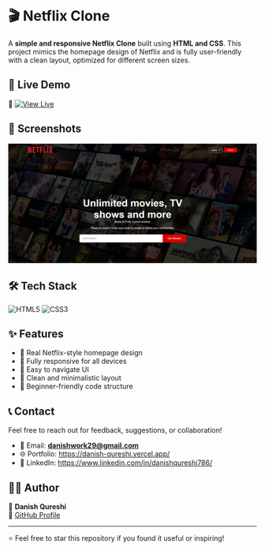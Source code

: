 # 🎬 Netflix Clone

A **simple and responsive Netflix Clone** built using **HTML and CSS**. This project mimics the homepage design of Netflix and is fully user-friendly with a clean layout, optimized for different screen sizes.

## 🚀 Live Demo

🔗 [![View Live](https://img.shields.io/badge/Live-Demo-red?style=for-the-badge&logo=netflix)](https://daniish-qureshi.github.io/Netflix-Clone/)

## 📸 Screenshots

![Netflix Clone Demo](https://github.com/Daniish-Qureshi/Netflix-Clone/blob/main/Demo.png)

## 🛠️ Tech Stack

![HTML5](https://img.shields.io/badge/HTML5-E34F26?style=for-the-badge&logo=html5&logoColor=white)
![CSS3](https://img.shields.io/badge/CSS3-1572B6?style=for-the-badge&logo=css3&logoColor=white)


## ✨ Features

- 🎯 Real Netflix-style homepage design  
- 📱 Fully responsive for all devices  
- 🧭 Easy to navigate UI  
- 🧼 Clean and minimalistic layout  
- 🙌 Beginner-friendly code structure

## 📞 Contact

Feel free to reach out for feedback, suggestions, or collaboration!

- 📧 Email: **danishwork29@gmail.com**
- 🌐 Portfolio: https://danish-qureshi.vercel.app/
- 💬 LinkedIn: https://www.linkedin.com/in/danishqureshi786/

## 🙋‍♂️ Author

👤 **Danish Qureshi**  
🔗 [GitHub Profile](https://github.com/Daniish-Qureshi)

---

⭐ Feel free to star this repository if you found it useful or inspiring!
